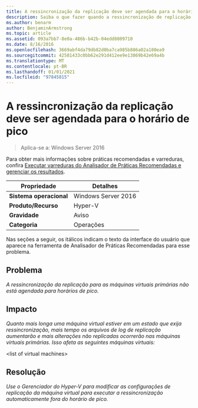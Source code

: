 ```yaml
---
title: A ressincronização da replicação deve ser agendada para o horário de pico
description: Saiba o que fazer quando a ressincronização de replicação para as máquinas virtuais primárias não estiver agendada para horários de pico.
ms.author: benarm
author: BenjaminArmstrong
ms.topic: article
ms.assetid: 093a7bb7-8e0a-486b-b42b-04edd8809710
ms.date: 8/16/2016
ms.openlocfilehash: 3669abf4da79db82d0ba7ca985b886a02a180ea9
ms.sourcegitcommit: 42581433c0bb62e291d412ee9e13869b42e69a4b
ms.translationtype: MT
ms.contentlocale: pt-BR
ms.lasthandoff: 01/01/2021
ms.locfileid: "97845815"
---
```

# <a name="resynchronization-of-replication-should-be-scheduled-for-off-peak-hours"></a>A ressincronização da replicação deve ser agendada para o horário de pico

>Aplica-se a: Windows Server 2016

Para obter mais informações sobre práticas recomendadas e varreduras, confira [Executar varreduras do Analisador de Práticas Recomendadas e gerenciar os resultados](https://go.microsoft.com/fwlink/p/?LinkID=223177).

|Propriedade|Detalhes|
|-|-|
|**Sistema operacional**|Windows Server 2016|
|**Produto/Recurso**|Hyper-V|
|**Gravidade**|Aviso|
|**Categoria**|Operações|

Nas seções a seguir, os itálicos indicam o texto da interface do usuário que aparece na ferramenta de Analisador de Práticas Recomendadas para esse problema.

## <a name="issue"></a>Problema
*A ressincronização da replicação para as máquinas virtuais primárias não está agendada para horários de pico.*

## <a name="impact"></a>Impacto
*Quanto mais longa uma máquina virtual estiver em um estado que exija ressincronização, mais tempo os arquivos de log de replicação aumentarão e mais alterações não replicadas ocorrerão nas máquinas virtuais primárias. Isso afeta as seguintes máquinas virtuais:*

\<list of virtual machines>

## <a name="resolution"></a>Resolução
*Use o Gerenciador do Hyper-V para modificar as configurações de replicação da máquina virtual para executar a ressincronização automaticamente fora do horário de pico.*




